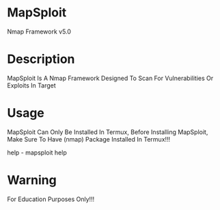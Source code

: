 # MapSploit
Nmap Framework v5.0

# Description 
MapSploit Is A Nmap Framework Designed To Scan For Vulnerabilities Or Exploits In Target 

# Usage
MapSploit Can Only Be Installed In Termux, Before Installing MapSploit, Make Sure To Have (nmap) Package Installed In Termux!!!

help - mapsploit help

# Warning
For Education Purposes Only!!!

